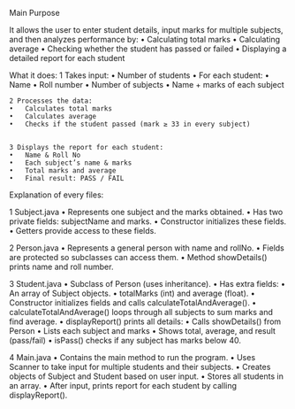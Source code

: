 Main Purpose

It allows the user to enter student details, input marks for multiple subjects, and then analyzes performance by:
	•	Calculating total marks
	•	Calculating average
	•	Checking whether the student has passed or failed
	•	Displaying a detailed report for each student
 

What it does:
	1 Takes input:
	•	Number of students
	•	For each student:
	•	Name
	•	Roll number
	•	Number of subjects
	•	Name + marks of each subject
 
	2 Processes the data:
	•	Calculates total marks
	•	Calculates average
	•	Checks if the student passed (mark ≥ 33 in every subject)

 
	3 Displays the report for each student:
	•	Name & Roll No
	•	Each subject’s name & marks
	•	Total marks and average
	•	Final result: PASS / FAIL

Explanation of every files:

1 Subject.java
	•	Represents one subject and the marks obtained.
	•	Has two private fields: subjectName and marks.
	•	Constructor initializes these fields.
	•	Getters provide access to these fields.

2 Person.java
	•	Represents a general person with name and rollNo.
	•	Fields are protected so subclasses can access them.
	•	Method showDetails() prints name and roll number.

3 Student.java
	•	Subclass of Person (uses inheritance).
	•	Has extra fields:
	•	An array of Subject objects.
	•	totalMarks (int) and average (float).
	•	Constructor initializes fields and calls calculateTotalAndAverage().
	•	calculateTotalAndAverage() loops through all subjects to sum marks and find average.
	•	displayReport() prints all details:
	•	Calls showDetails() from Person
	•	Lists each subject and marks
	•	Shows total, average, and result (pass/fail)
	•	isPass() checks if any subject has marks below 40.

4 Main.java
	•	Contains the main method to run the program.
	•	Uses Scanner to take input for multiple students and their subjects.
	•	Creates objects of Subject and Student based on user input.
	•	Stores all students in an array.
	•	After input, prints report for each student by calling displayReport().

